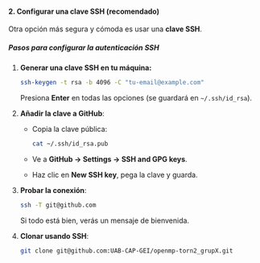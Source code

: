 
#### **2. Configurar una clave SSH (recomendado)**

Otra opción más segura y cómoda es usar una **clave SSH**.

##### **Pasos para configurar la autenticación SSH**

1. **Generar una clave SSH en tu máquina:**
    
    ```sh
    ssh-keygen -t rsa -b 4096 -C "tu-email@example.com"
    ```
    
    Presiona **Enter** en todas las opciones (se guardará en `~/.ssh/id_rsa`).
    
2. **Añadir la clave a GitHub**:
    
    - Copia la clave pública:
        
        ```sh
        cat ~/.ssh/id_rsa.pub
        ```
        
    - Ve a **GitHub → Settings → SSH and GPG keys**.
    - Haz clic en **New SSH key**, pega la clave y guarda.
3. **Probar la conexión**:
    
    ```sh
    ssh -T git@github.com
    ```
    
    Si todo está bien, verás un mensaje de bienvenida.
    
4. **Clonar usando SSH**:
    
    ```sh
    git clone git@github.com:UAB-CAP-GEI/openmp-torn2_grupX.git
    ```
    
